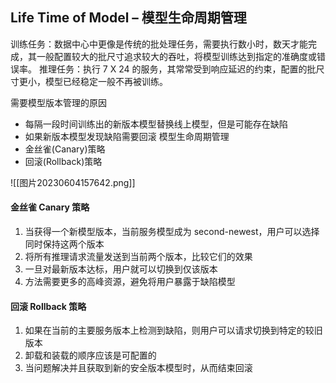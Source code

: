 
## Life Time of Model – 模型生命周期管理

训练任务：数据中心中更像是传统的批处理任务，需要执行数小时，数天才能完成，其一般配置较大的批尺寸追求较大的吞吐，将模型训练达到指定的准确度或错误率。
推理任务：执行 7 X 24 的服务，其常常受到响应延迟的约束，配置的批尺寸更小，模型已经稳定一般不再被训练。

需要模型版本管理的原因 
- 每隔一段时间训练出的新版本模型替换线上模型，但是可能存在缺陷
- 如果新版本模型发现缺陷需要回滚
模型生命周期管理
- 金丝雀(Canary)策略
- 回滚(Rollback)策略

![[图片20230604157642.png]]


  
#### 金丝雀 Canary 策略
  
1. 当获得一个新模型版本，当前服务模型成为 second-newest，用户可以选择同时保持这两个版本
2. 将所有推理请求流量发送到当前两个版本，比较它们的效果
3. 一旦对最新版本达标，用户就可以切换到仅该版本
4. 方法需要更多的高峰资源，避免将用户暴露于缺陷模型

  
#### 回滚 Rollback 策略
1. 如果在当前的主要服务版本上检测到缺陷，则用户可以请求切换到特定的较旧版本
2. 卸载和装载的顺序应该是可配置的
3. 当问题解决并且获取到新的安全版本模型时，从而结束回滚
